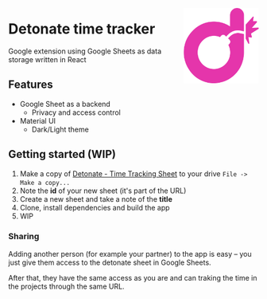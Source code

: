 [<img align="right" src="src/logo.svg?sanitize=true" width="30%">](https://www.npmjs.com/package/webextension-toolbox)

# Detonate time tracker

Google extension using Google Sheets as data storage written in React

## Features

- Google Sheet as a backend
  - Privacy and access control
- Material UI
  - Dark/Light theme

## Getting started (WIP)

1. Make a copy of [Detonate - Time Tracking Sheet](https://docs.google.com/spreadsheets/d/1aPo1wlEXueb6poGt7X3XjYVy-VPDaGJhOO5pNBMdl48/edit?usp=sharing) to your drive `File -> Make a copy...`
2. Note the **id** of your new sheet (it's part of the URL)
3. Create a new sheet and take a note of the **title**
4. Clone, install dependencies and build the app
5. WIP

### Sharing

Adding another person (for example your partner) to the app is easy – you just give them access to the detonate sheet in Google Sheets.

After that, they have the same access as you are and can traking the time in the projects through the same URL.
